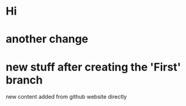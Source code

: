 # Hi
# another change
# new stuff after creating the 'First' branch

new content added from github website directly
